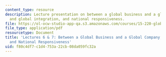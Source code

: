```yaml
---
content_type: resource
description: Lecture presentation on between a global business and a global company,
  and global integration, and national responsiveness.
file: https://ol-ocw-studio-app-qa.s3.amazonaws.com/courses/15-220-global-strategy-and-organization-spring-2012/f80c4df7c1d4753a22cb08da059fc32a_MIT15_220S12_lec06-07.pdf
file_type: application/pdf
resourcetype: Document
title: 'Lectures 6 & 7: Between a Global Business and a Global Company; Global Integration
  and National Responsiveness'
uid: f80c4df7-c1d4-753a-22cb-08da059fc32a
---
```

